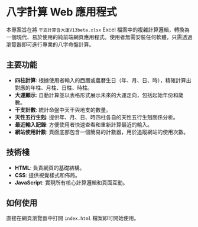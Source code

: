 # 八字計算 Web 應用程式

本專案旨在將 `干支計算含大運V13beta.xlsx` Excel 檔案中的複雜計算邏輯，轉換為一個現代、易於使用的純前端網頁應用程式。使用者無需安裝任何軟體，只需透過瀏覽器即可進行專業的八字命盤計算。

## 主要功能

*   **四柱計算**: 根據使用者輸入的西曆或農曆生日（年、月、日、時），精確計算出對應的年柱、月柱、日柱、時柱。
*   **大運顯示**: 自動計算並以表格形式展示未來的大運走向，包括起始年份和歲數。
*   **干支計數**: 統計命盤中天干與地支的數量。
*   **天性五行生剋**: 提供年、月、日、時四柱各自的天性五行生剋關係分析。
*   **最近輸入記錄**: 方便使用者快速查看和重新計算最近的輸入。
*   **網站使用計數**: 頁面底部包含一個簡易的計數器，用於追蹤網站的使用次數。

## 技術棧

*   **HTML**: 負責網頁的基礎結構。
*   **CSS**: 提供視覺樣式和佈局。
*   **JavaScript**: 實現所有核心計算邏輯和頁面互動。

## 如何使用

直接在網頁瀏覽器中打開 `index.html` 檔案即可開始使用。